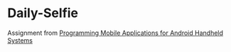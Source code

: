 Daily-Selfie
============
Assignment from [Programming Mobile Applications for Android Handheld Systems](https://class.coursera.org/android-002)

